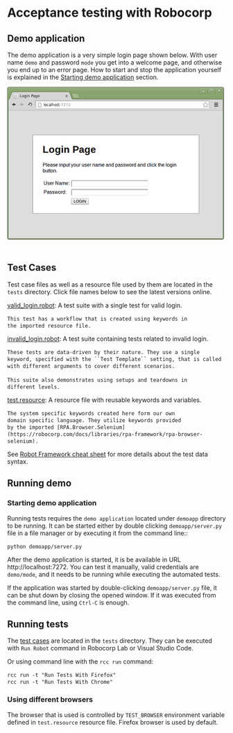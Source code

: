 # Acceptance testing with Robocorp

## Demo application

The demo application is a very simple login page shown below. With
user name ``demo`` and password ``mode`` you get into a welcome page, and
otherwise you end up to an error page. How to start and stop the
application yourself is explained in the [Starting demo application](#starting-demo-application)
section.

<img src="images/demoapp.png" style="margin-bottom:20px">

## Test Cases

Test case files as well as a resource file used by them are located in
the ``tests`` directory. Click file names below to see the latest versions
online.

[valid_login.robot](tests/valid_login.robot):
    A test suite with a single test for valid login.

    This test has a workflow that is created using keywords in
    the imported resource file.

[invalid_login.robot](tests/invalid_login.robot):
    A test suite containing tests related to invalid login.

    These tests are data-driven by their nature. They use a single
    keyword, specified with the ``Test Template`` setting, that is called
    with different arguments to cover different scenarios.

    This suite also demonstrates using setups and teardowns in
    different levels.

[test.resource](tests/test.resource):
    A resource file with reusable keywords and variables.

    The system specific keywords created here form our own
    domain specific language. They utilize keywords provided
    by the imported [RPA.Browser.Selenium](https://robocorp.com/docs/libraries/rpa-framework/rpa-browser-selenium).

See [Robot Framework cheat sheet](https://robocorp.com/docs/languages-and-frameworks/robot-framework/cheat-sheet) for more details about the test data syntax.

## Running demo

### Starting demo application

Running tests requires the `demo application` located under ``demoapp``
directory to be running.  It can be started either by double clicking
``demoapp/server.py`` file in a file manager or by executing it from the
command line::

    python demoapp/server.py

After the demo application is started, it is be available in URL
http://localhost:7272. You can test it manually, valid credentials are
``demo/mode``, and it needs to be running while executing the automated
tests.

If the application was started by double-clicking ``demoapp/server.py``
file, it can be shut down by closing the opened window. If it was
executed from the command line, using ``Ctrl-C`` is enough.

## Running tests

The [test cases](#test-cases) are located in the ``tests`` directory. They can be
executed with `Run Robot` command in Robocorp Lab or Visual Studio Code.

Or using command line with the ``rcc run`` command:

    rcc run -t "Run Tests With Firefox"
    rcc run -t "Run Tests With Chrome"

### Using different browsers

The browser that is used is controlled by ``TEST_BROWSER`` environment variable defined in
`test.resource` resource file. Firefox browser is used by default.
